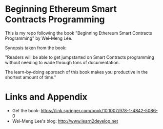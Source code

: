 # Beginning Ethereum Smart Contracts Programming

This is my repo following the book "Beginning Ethereum Smart Contracts Programming" by Wei-Meng Lee.

Synopsis taken from the book:

"Readers will be able to get jumpstarted on Smart Contracts programming without needing to wade through tons of documentation. 

The learn-by-doing approach of this book makes you productive in the shortest amount of time."

Links and Appendix
========================================================

- Get the book: https://link.springer.com/book/10.1007/978-1-4842-5086-0
- Wei-Meng Lee's blog: http://www.learn2develop.net
